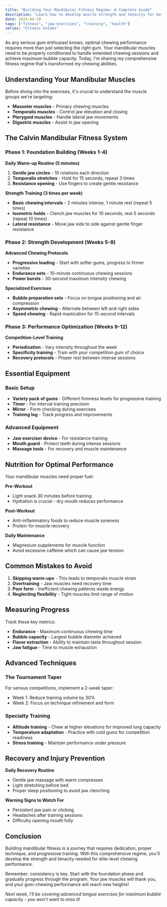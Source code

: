 ```yaml
---
title: "Building Your Mandibular Fitness Regime: A Complete Guide"
description: "Learn how to develop muscle strength and tenacity for better chewing through interval training and targeted jaw exercises."
date: 2024-04-10
tags: ["fitness", "jaw-exercises", "training", "health"]
series: "Fitness Guides"
---
```


As any serious gum enthusiast knows, optimal chewing performance requires more than just selecting the right gum. Your mandibular muscles need to be properly conditioned to handle extended chewing sessions and achieve maximum bubble capacity. Today, I'm sharing my comprehensive fitness regime that's transformed my chewing abilities.

## Understanding Your Mandibular Muscles

Before diving into the exercises, it's crucial to understand the muscle groups we're targeting:

- **Masseter muscles** - Primary chewing muscles
- **Temporalis muscles** - Control jaw elevation and closing
- **Pterygoid muscles** - Handle lateral jaw movements
- **Digastric muscles** - Assist in jaw opening

## The Calvin Mandibular Fitness System

### Phase 1: Foundation Building (Weeks 1-4)

**Daily Warm-up Routine (5 minutes)**
1. **Gentle jaw circles** - 10 rotations each direction
2. **Temporalis stretches** - Hold for 15 seconds, repeat 3 times
3. **Resistance opening** - Use fingers to create gentle resistance

**Strength Training (3 times per week)**
- **Basic chewing intervals** - 2 minutes intense, 1 minute rest (repeat 5 times)
- **Isometric holds** - Clench jaw muscles for 10 seconds, rest 5 seconds (repeat 10 times)
- **Lateral resistance** - Move jaw side to side against gentle finger resistance

### Phase 2: Strength Development (Weeks 5-8)

**Advanced Chewing Protocols**
- **Progressive loading** - Start with softer gums, progress to firmer varieties
- **Endurance sets** - 10-minute continuous chewing sessions
- **Power bursts** - 30-second maximum intensity chewing

**Specialized Exercises**
- **Bubble preparation sets** - Focus on tongue positioning and air compression
- **Asymmetric chewing** - Alternate between left and right sides
- **Speed chewing** - Rapid mastication for 15-second intervals

### Phase 3: Performance Optimization (Weeks 9-12)

**Competition-Level Training**
- **Periodization** - Vary intensity throughout the week
- **Specificity training** - Train with your competition gum of choice
- **Recovery protocols** - Proper rest between intense sessions

## Essential Equipment

### Basic Setup
- **Variety pack of gums** - Different firmness levels for progressive training
- **Timer** - For interval training precision
- **Mirror** - Form checking during exercises
- **Training log** - Track progress and improvements

### Advanced Equipment
- **Jaw exerciser device** - For resistance training
- **Mouth guard** - Protect teeth during intense sessions
- **Massage tools** - For recovery and muscle maintenance

## Nutrition for Optimal Performance

Your mandibular muscles need proper fuel:

**Pre-Workout**
- Light snack 30 minutes before training
- Hydration is crucial - dry mouth reduces performance

**Post-Workout**
- Anti-inflammatory foods to reduce muscle soreness
- Protein for muscle recovery

**Daily Maintenance**
- Magnesium supplements for muscle function
- Avoid excessive caffeine which can cause jaw tension

## Common Mistakes to Avoid

1. **Skipping warm-ups** - This leads to temporalis muscle strain
2. **Overtraining** - Jaw muscles need recovery time
3. **Poor form** - Inefficient chewing patterns waste energy
4. **Neglecting flexibility** - Tight muscles limit range of motion

## Measuring Progress

Track these key metrics:
- **Endurance** - Maximum continuous chewing time
- **Bubble capacity** - Largest bubble diameter achieved
- **Flavor extraction** - Ability to maintain taste throughout session
- **Jaw fatigue** - Time to muscle exhaustion

## Advanced Techniques

### The Tournament Taper
For serious competitions, implement a 2-week taper:
- Week 1: Reduce training volume by 30%
- Week 2: Focus on technique refinement and form

### Specialty Training
- **Altitude training** - Chew at higher elevations for improved lung capacity
- **Temperature adaptation** - Practice with cold gums for competition readiness
- **Stress training** - Maintain performance under pressure

## Recovery and Injury Prevention

**Daily Recovery Routine**
- Gentle jaw massage with warm compresses
- Light stretching before bed
- Proper sleep positioning to avoid jaw clenching

**Warning Signs to Watch For**
- Persistent jaw pain or clicking
- Headaches after training sessions
- Difficulty opening mouth fully

## Conclusion

Building mandibular fitness is a journey that requires dedication, proper technique, and progressive training. With this comprehensive regime, you'll develop the strength and tenacity needed for elite-level chewing performance.

Remember: consistency is key. Start with the foundation phase and gradually progress through the program. Your jaw muscles will thank you, and your gum-chewing performance will reach new heights!

*Next week, I'll be covering advanced tongue exercises for maximum bubble capacity - you won't want to miss it!*